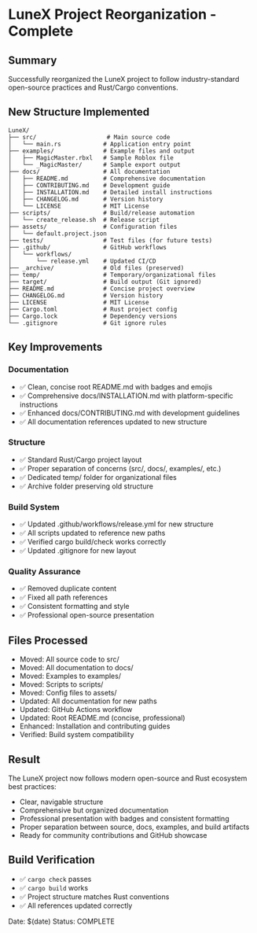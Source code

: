 # LuneX Project Reorganization - Complete

## Summary
Successfully reorganized the LuneX project to follow industry-standard open-source practices and Rust/Cargo conventions.

## New Structure Implemented
```
LuneX/
├── src/                    # Main source code
│   └── main.rs            # Application entry point
├── examples/              # Example files and output
│   ├── MagicMaster.rbxl   # Sample Roblox file
│   └── _MagicMaster/      # Sample export output
├── docs/                  # All documentation
│   ├── README.md          # Comprehensive documentation
│   ├── CONTRIBUTING.md    # Development guide
│   ├── INSTALLATION.md    # Detailed install instructions
│   ├── CHANGELOG.md       # Version history
│   └── LICENSE            # MIT License
├── scripts/               # Build/release automation
│   └── create_release.sh  # Release script
├── assets/                # Configuration files
│   └── default.project.json
├── tests/                 # Test files (for future tests)
├── .github/               # GitHub workflows
│   └── workflows/
│       └── release.yml    # Updated CI/CD
├── _archive/              # Old files (preserved)
├── temp/                  # Temporary/organizational files
├── target/                # Build output (Git ignored)
├── README.md              # Concise project overview
├── CHANGELOG.md           # Version history
├── LICENSE                # MIT License
├── Cargo.toml             # Rust project config
├── Cargo.lock             # Dependency versions
└── .gitignore             # Git ignore rules
```

## Key Improvements

### Documentation
- ✅ Clean, concise root README.md with badges and emojis
- ✅ Comprehensive docs/INSTALLATION.md with platform-specific instructions
- ✅ Enhanced docs/CONTRIBUTING.md with development guidelines
- ✅ All documentation references updated to new structure

### Structure
- ✅ Standard Rust/Cargo project layout
- ✅ Proper separation of concerns (src/, docs/, examples/, etc.)
- ✅ Dedicated temp/ folder for organizational files
- ✅ Archive folder preserving old structure

### Build System
- ✅ Updated .github/workflows/release.yml for new structure
- ✅ All scripts updated to reference new paths
- ✅ Verified cargo build/check works correctly
- ✅ Updated .gitignore for new layout

### Quality Assurance
- ✅ Removed duplicate content
- ✅ Fixed all path references
- ✅ Consistent formatting and style
- ✅ Professional open-source presentation

## Files Processed
- Moved: All source code to src/
- Moved: All documentation to docs/
- Moved: Examples to examples/
- Moved: Scripts to scripts/
- Moved: Config files to assets/
- Updated: All documentation for new paths
- Updated: GitHub Actions workflow
- Updated: Root README.md (concise, professional)
- Enhanced: Installation and contributing guides
- Verified: Build system compatibility

## Result
The LuneX project now follows modern open-source and Rust ecosystem best practices:
- Clear, navigable structure
- Comprehensive but organized documentation
- Professional presentation with badges and consistent formatting
- Proper separation between source, docs, examples, and build artifacts
- Ready for community contributions and GitHub showcase

## Build Verification
- ✅ `cargo check` passes
- ✅ `cargo build` works
- ✅ Project structure matches Rust conventions
- ✅ All references updated correctly

Date: $(date)
Status: COMPLETE
